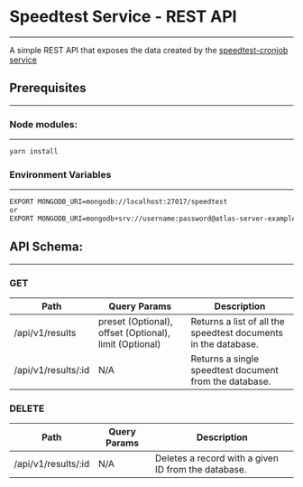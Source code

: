 # Speedtest Service - REST API
---

A simple REST API that exposes the data created by the [speedtest-cronjob service](https://github.com/dewhurstwill/speedtest-cronjob)

## Prerequisites
---

### Node modules:
---
```bash
yarn install
```

### Environment Variables
---

```bash
EXPORT MONGODB_URI=mongodb://localhost:27017/speedtest
or 
EXPORT MONGODB_URI=mongodb+srv://username:password@atlas-server-example.4t1ej.azure.mongodb.net/database_name?retryWrites=true&w=majority
```

## API Schema:
---

### GET

| Path | Query Params | Description |
| ---- | ----------- | ----------- |
| /api/v1/results | preset (Optional), offset (Optional), limit (Optional) | Returns a list of all the speedtest documents in the database. |
| /api/v1/results/:id | N/A | Returns a single speedtest document from the database. |

### DELETE

| Path | Query Params | Description |
| ---- | ----------- | ----------- |
| /api/v1/results/:id | N/A | Deletes a record with a given ID from the database. |
